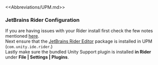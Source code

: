 <<Abbreviations/UPM.md>>
### JetBrains Rider Configuration

If you are having issues with your Rider install first check the few notes mentioned [here](https://www.jetbrains.com/help/rider/Unity.html#getting-started).  
Next ensure that the [JetBrains Rider Editor](https://docs.unity3d.com/Manual/com.unity.ide.rider.html) package is installed in UPM (`com.unity.ide.rider`.)  
Lastly make sure the bundled Unity Support plugin is installed **in Rider** under **File | Settings | Plugins**.